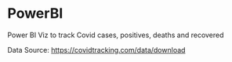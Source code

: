 # PowerBI
Power BI Viz to track Covid cases, positives, deaths and recovered

Data Source: https://covidtracking.com/data/download
